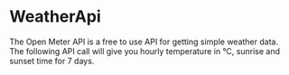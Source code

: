 # WeatherApi
The Open Meter API is a free to use API for getting simple weather data. The following API call will give you hourly temperature in °C, sunrise and sunset time for 7 days.
